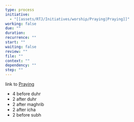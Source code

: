 ```yaml
---
type: process
initiative:
  - "[[assets/RTJ/Initiatives/worship/Praying|Praying]]"
working: false
due: ""
duration: 
recurrence: ""
start: ""
waiting: false
review: ""
file: ""
context: ""
dependency: ""
step: ""
---
```


link to [Praying](assets/RTJ/Initiatives/worship/Praying.md)

* 4 before duhr
* 2 after duhr
* 2 after maghrib
* 2 after icha
* 2 before subh
